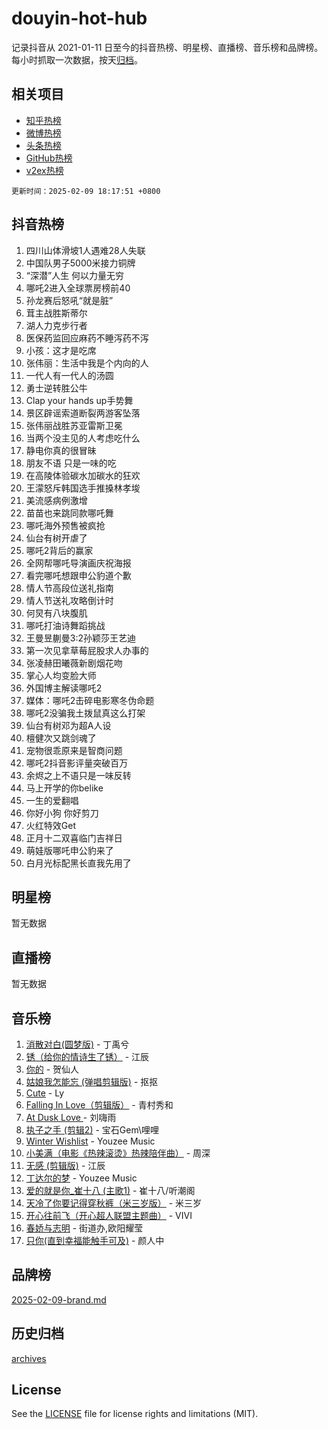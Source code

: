 # douyin-hot-hub

记录抖音从 2021-01-11 日至今的抖音热榜、明星榜、直播榜、音乐榜和品牌榜。每小时抓取一次数据，按天[归档](archives)。

## 相关项目

- [知乎热榜](https://github.com/lonnyzhang423/zhihu-hot-hub)
- [微博热榜](https://github.com/lonnyzhang423/weibo-hot-hub)
- [头条热榜](https://github.com/lonnyzhang423/toutiao-hot-hub)
- [GitHub热榜](https://github.com/lonnyzhang423/github-hot-hub)
- [v2ex热榜](https://github.com/lonnyzhang423/v2ex-hot-hub)


`更新时间：2025-02-09 18:17:51 +0800`

## 抖音热榜

1. 四川山体滑坡1人遇难28人失联
1. 中国队男子5000米接力铜牌
1. “深潜”人生 何以力量无穷
1. 哪吒2进入全球票房榜前40
1. 孙龙赛后怒吼“就是脏”
1. 茸主战胜斯蒂尔
1. 湖人力克步行者
1. 医保药监回应麻药不睡泻药不泻
1. 小孩：这才是吃席
1. 张伟丽：生活中我是个内向的人
1. 一代人有一代人的汤圆
1. 勇士逆转胜公牛
1. Clap your hands up手势舞
1. 景区辟谣索道断裂两游客坠落
1. 张伟丽战胜苏亚雷斯卫冕
1. 当两个没主见的人考虑吃什么
1. 静电你真的很冒昧
1. 朋友不语 只是一味的吃
1. 在高陵体验碳水加碳水的狂欢
1. 王濛怒斥韩国选手推搡林孝埈
1. 美流感病例激增
1. 苗苗也来跳同款哪吒舞
1. 哪吒海外预售被疯抢
1. 仙台有树开虐了
1. 哪吒2背后的赢家
1. 全网帮哪吒导演画庆祝海报
1. 看完哪吒想跟申公豹道个歉
1. 情人节高段位送礼指南
1. 情人节送礼攻略倒计时
1. 何炅有八块腹肌
1. 哪吒打油诗舞蹈挑战
1. 王曼昱蒯曼3:2孙颖莎王艺迪
1. 第一次见拿草莓屁股求人办事的
1. 张凌赫田曦薇新剧烟花吻
1. 掌心人均变脸大师
1. 外国博主解读哪吒2
1. 媒体：哪吒2击碎电影寒冬伪命题
1. 哪吒2没骗我土拨鼠真这么打架
1. 仙台有树邓为超A人设
1. 檀健次又跳剑魂了
1. 宠物很乖原来是智商问题
1. 哪吒2抖音影评量突破百万
1. 余烬之上不语只是一味反转
1. 马上开学的你belike
1. 一生的爱翻唱
1. 你好小狗 你好剪刀
1. 火红特效Get
1. 正月十二双喜临门吉祥日
1. 萌娃版哪吒申公豹来了
1. 白月光标配黑长直我先用了

## 明星榜

暂无数据

## 直播榜

暂无数据

## 音乐榜

1. [消散对白(圆梦版)](https://sf5-hl-cdn-tos.douyinstatic.com/obj/tos-cn-ve-2774/og4jB5I5IizzoZVAAAzWgBMAsMDWoArfwBOiFs) - 丁禹兮
1. [锈（给你的情诗生了锈）](https://sf5-hl-cdn-tos.douyinstatic.com/obj/tos-cn-ve-2774/o8a1PBtVqIYbPEGK6e5A4egedVMdm3fCIz6bbE) - 江辰
1. [你的](https://sf5-hl-cdn-tos.douyinstatic.com/obj/tos-cn-ve-2774/oYuIeKf42jB7sEV6B2upMdpYAgfrQWj0FeRegh) - 贺仙人
1. [姑娘我怎能忘 (弹唱剪辑版)](https://sf5-hl-cdn-tos.douyinstatic.com/obj/tos-cn-ve-2774/okamwrBGEMz6illuEofAsMV4yzF5tVWbBiA5AI) - 抠抠
1. [Cute](https://sf5-hl-cdn-tos.douyinstatic.com/obj/tos-cn-ve-2774/o4IbIzHWKAAB4wsS5qMBRiiAlEBGTpQRNfFvuo) - Ly
1. [Falling In Love（剪辑版）](https://sf5-hl-cdn-tos.douyinstatic.com/obj/tos-cn-ve-2774/o8ajpA8zzgBPahbBIO8AcKGBLJezFCRd1wfP9f) - 青村秀和
1. [ At Dusk  Love ](https://sf5-hl-cdn-tos.douyinstatic.com/obj/tos-cn-ve-2774/o8CrpCf5CaYgI4ZrtQgMQAFEfuGqNnRSDQAPBc) - 刘嗨雨
1. [执子之手 (剪辑2)](https://sf5-hl-cdn-tos.douyinstatic.com/obj/tos-cn-ve-2774/oUoZLQjCc31XzqsBnBQUNgeKtYPBcgbFDwtfcu) - 宝石Gem\哩哩
1. [Winter Wishlist](https://sf5-hl-cdn-tos.douyinstatic.com/obj/tos-cn-ve-2774/oIIgUOeamCFCVAzxN6MFRLIBlLGpUqQxeeHrLE) - Youzee Music
1. [小美满（电影《热辣滚烫》热辣陪伴曲）](https://sf5-hl-cdn-tos.douyinstatic.com/obj/tos-cn-ve-2774/o0GAn2lSgfZIDUgtevCGDQYnFg4CwnrBaxbTZL) - 周深
1. [无感 (剪辑版)](https://sf5-hl-cdn-tos.douyinstatic.com/obj/tos-cn-ve-2774/o0eIsUzJBDlQaQFC5OFlgbMEZC1TFYBftOBn6p) - 江辰
1. [丁达尔的梦](https://sf5-hl-cdn-tos.douyinstatic.com/obj/tos-cn-ve-2774/oMU3WirUZBVQkAC9ccG5P2IQirziZM2RTInUY) - Youzee Music
1. [爱的就是你_崔十八 (主歌1)](https://sf5-hl-cdn-tos.douyinstatic.com/obj/tos-cn-ve-2774/oI5BO5DhFZ6UTcNCnZaOCBLtZ7WIMQGfgnXf5E) - 崔十八/听潮阁
1. [天冷了你要记得穿秋裤（米三岁版）](https://sf5-hl-cdn-tos.douyinstatic.com/obj/tos-cn-ve-2774/oQlIwVIDWiZ6BQilAorS7MA0AgCkQDvcZAdm1) - 米三岁
1. [开心往前飞（开心超人联盟主题曲）](https://sf5-hl-cdn-tos.douyinstatic.com/obj/tos-cn-ve-2774/9d8fb7c82cf1421fb93a9fe925275e0a) - VIVI
1. [春娇与志明](https://sf5-hl-cdn-tos.douyinstatic.com/obj/tos-cn-ve-2774/e530d8fceb7044b39707d7f9ff54add1) - 街道办,欧阳耀莹
1. [只你(直到幸福能触手可及)](https://sf3-cdn-tos.douyinstatic.com/obj/tos-cn-ve-2774/o0lBkRDzFTeaVSUz3ZZSCBVtZ5DIMQGfgmEAuE) - 颜人中

## 品牌榜

[2025-02-09-brand.md](archives/2025-02-09-brand.md)

## 历史归档

[archives](archives)

## License

See the [LICENSE](LICENSE) file for license rights and limitations (MIT).
